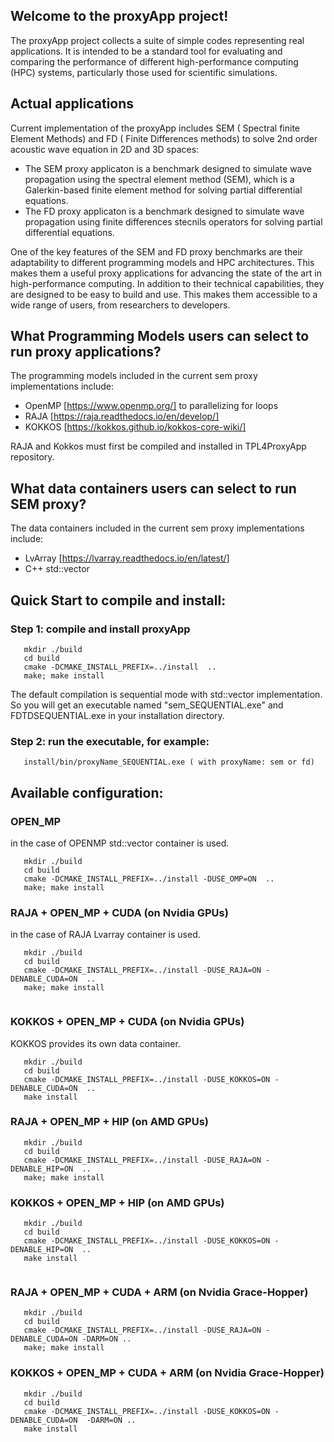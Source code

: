 ## Welcome to the  proxyApp project!

The proxyApp project  collects a suite of simple codes representing real applications.
It is intended to be a standard tool for evaluating and comparing the performance of different high-performance computing (HPC) systems, particularly those used for scientific simulations.


## Actual applications 

Current implementation of the proxyApp includes SEM ( Spectral finite Element Methods) and FD ( Finite Differences methods) to solve 2nd order acoustic wave equation in 2D and 3D spaces:
* The SEM proxy applicaton is a benchmark designed to simulate wave propagation using the spectral element method (SEM), which is a Galerkin-based finite element method for solving partial differential equations.
* The FD proxy applicaton is a benchmark designed to simulate wave propagation using finite differences stecnils operators for solving partial differential equations.

One of the key features of the SEM and FD proxy benchmarks are their adaptability to different programming models and HPC architectures. This makes them a useful proxy applications for advancing the state of the art in high-performance computing. In addition to their technical capabilities, they are designed to be easy to build and use. This makes them accessible to a wide range of users, from researchers to developers.

## What Programming Models users can select to run  proxy applications?

The programming models included in the current sem proxy implementations include:
* OpenMP [https://www.openmp.org/] to parallelizing for loops
* RAJA [https://raja.readthedocs.io/en/develop/]
* KOKKOS [https://kokkos.github.io/kokkos-core-wiki/]

RAJA and Kokkos must first be compiled and installed  in TPL4ProxyApp repository.

## What data containers users can select to run SEM proxy?

The data containers included in the current sem proxy implementations include:
* LvArray [https://lvarray.readthedocs.io/en/latest/]
* C++ std::vector

## Quick Start to compile and install:

### Step 1: compile and install proxyApp

```
   mkdir ./build
   cd build
   cmake -DCMAKE_INSTALL_PREFIX=../install  ..  
   make; make install
```

The default compilation is sequential mode with std::vector implementation. 
So you will get an executable named "sem_SEQUENTIAL.exe" and FDTDSEQUENTIAL.exe in your installation directory.

### Step 2: run the executable, for example:

```
   install/bin/proxyName_SEQUENTIAL.exe ( with proxyName: sem or fd)
```

## Available configuration:

### OPEN_MP
in the case of OPENMP std::vector container is used.
```
   mkdir ./build
   cd build
   cmake -DCMAKE_INSTALL_PREFIX=../install -DUSE_OMP=ON  ..  
   make; make install
```
### RAJA + OPEN_MP + CUDA (on Nvidia GPUs)
in the case of RAJA Lvarray container is used.
```
   mkdir ./build
   cd build
   cmake -DCMAKE_INSTALL_PREFIX=../install -DUSE_RAJA=ON -DENABLE_CUDA=ON  ..  
   make; make install
 
```

### KOKKOS + OPEN_MP + CUDA (on Nvidia GPUs)
KOKKOS provides its own data container.
```
   mkdir ./build
   cd build
   cmake -DCMAKE_INSTALL_PREFIX=../install -DUSE_KOKKOS=ON -DENABLE_CUDA=ON  ..  
   make install
```

### RAJA + OPEN_MP + HIP (on AMD GPUs)
```
   mkdir ./build
   cd build
   cmake -DCMAKE_INSTALL_PREFIX=../install -DUSE_RAJA=ON -DENABLE_HIP=ON  ..  
   make; make install
```

### KOKKOS + OPEN_MP + HIP (on AMD GPUs)
```
   mkdir ./build
   cd build
   cmake -DCMAKE_INSTALL_PREFIX=../install -DUSE_KOKKOS=ON -DENABLE_HIP=ON  ..  
   make install
 
```

### RAJA + OPEN_MP + CUDA + ARM (on Nvidia Grace-Hopper)
```
   mkdir ./build
   cd build
   cmake -DCMAKE_INSTALL_PREFIX=../install -DUSE_RAJA=ON -DENABLE_CUDA=ON -DARM=ON ..  
   make; make install
```

### KOKKOS + OPEN_MP + CUDA + ARM (on Nvidia Grace-Hopper)
```
   mkdir ./build
   cd build
   cmake -DCMAKE_INSTALL_PREFIX=../install -DUSE_KOKKOS=ON -DENABLE_CUDA=ON  -DARM=ON ..  
   make install
```

